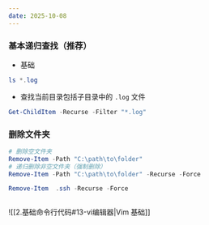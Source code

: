 ```yaml
---
date: 2025-10-08
---
```


### 基本递归查找（推荐）
- 基础
```powershell
ls *.log
```

- 查找当前目录包括子目录中的 `.log` 文件
```powershell
Get-ChildItem -Recurse -Filter "*.log"
```
### 删除文件夹
```powershell
# 删除空文件夹 
Remove-Item -Path "C:\path\to\folder"
# 递归删除非空文件夹（强制删除） 
Remove-Item -Path "C:\path\to\folder" -Recurse -Force
```
```powershell
Remove-Item  .ssh -Recurse -Force
```


```powershell

```

![[2.基础命令行代码#13-vi编辑器|Vim 基础]]
